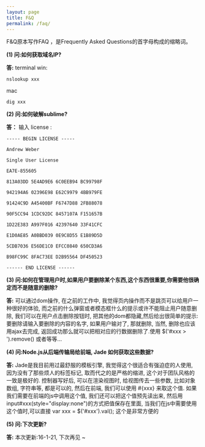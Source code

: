 ```yaml
---
layout: page
title: F&Q
permalink: /faq/
---
```


F&Q原本写作FAQ ，是Frequently Asked Questions的首字母构成的缩略词。

**(1) 问:如何获取域名IP?**

**答:**  terminal win:

```shell
nslookup xxx
```
mac

```shell
dig xxx
```

**(2) 问:如何破解sublime?**

**答：**  输入 license :

```shell
----- BEGIN LICENSE -----

Andrew Weber

Single User License

EA7E-855605

813A03DD 5E4AD9E6 6C0EEB94 BC99798F

942194A6 02396E98 E62C9979 4BB979FE

91424C9D A45400BF F6747D88 2FB88078

90F5CC94 1CDC92DC 8457107A F151657B

1D22E383 A997F016 42397640 33F41CFC

E1D0AE85 A0BBD039 0E9C8D55 E1B89D5D

5CDB7036 E56DE1C0 EFCC0840 650CD3A6

B98FC99C 8FAC73EE D2B95564 DF450523

------ END LICENSE ------
```

**(3) 问:如何在管理用户时,如果用户要删除某个东西,这个东西很重要,你需要他很确定而不是随意的删除?**

**答:**  可以通过dom操作, 在之前的工作中, 我觉得页内操作而不是跳页可以给用户一种很好的体验, 而之前的什么弹窗或者模态框什么的提示或许不能阻止用户随意删除, 我们可以在用户点击删除按钮时, 把其他的dom都隐藏,然后给出很简单的提示: 要删除请输入要删除的内容的名字, 如果用户输对了, 那就删除, 当然, 删除也应该用ajax去完成, 返回成功那么就可以把相对应的行数据删除了.使用 $('#xxx > ').remove() 或者等等...

**(4) 问:Node.js从后端传输局给前端, Jade 如何获取这些数据?**

**答:**  Jade是我目前用过最舒服的模板引擎, 我觉得这个很适合有强迫症的人使用, 因为没有了那些烦人的标签标记, 取而代之的是严格的缩进, 这个对于团队风格的一致是极好的. 控制器写好后, 可以在渲染视图时, 给视图传去一些参数, 比如对象数组, 字符串等, 都是可以的, 然后在前端, 我们可以使用 #{xxx} 来取这个值. 如果我们需要在前端的js中调用这个值, 我们还可以把这个值预先读出来, 然后用input#xxx(style="display:none")的方式把值保存在里面, 当我们在js中需要使用这个值时,可以直接 var xxx = $('#xxx').val(); 这个是非常方便的

**(5) 问:下次更新?**

**答:**  本次更新:16-1-21, 下次再见 ~









